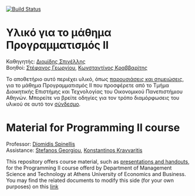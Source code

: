 [![Build Status](https://travis-ci.org/AUEB-BALab/courses.svg?branch=master)](https://travis-ci.org/AUEB-BALab/courses)

# Υλικό για το μάθημα Προγραμματισμός ΙΙ

Καθηγητής: [Διομίδης Σπινέλλης](https://www.balab.aueb.gr/diomidis-spinellis.html) <br/>
Βοηθοί: [Στέφανος Γεωργίου](https://www.balab.aueb.gr/stefanos-georgiou.html), [Κωνσταντίνος Κραββαρίτης](https://www.balab.aueb.gr/konstantinos-kravvaritis.html)

Το αποθετήριο αυτό περιέχει υλικό, όπως [παρουσιάσεις και σημειώσεις](https://aueb-balab.github.io/courses/index.html), 
για το μάθημα Προγραμματισμός ΙΙ που προσφέρετε από το Τμήμα Διοικητικής Επιστήμης και Τεχνολογίας του Οικονομικού Πανεπιστήμιου Αθηνών. 
Μπορείτε να βρείτε οδηγίες για τον τρόπο διαμόρφωσεις του υλικού σε αυτό τον [σύνδεσμο](courses/admin/authoring.md).


# Material for Programming II course

Professor: [Diomidis Spinellis](https://www.balab.aueb.gr/diomidis-spinellis.html) <br/>
Assistance: [Stefanos Georgiou](https://www.balab.aueb.gr/stefanos-georgiou.html), [Konstantinos Kravvaritis](https://www.balab.aueb.gr/konstantinos-kravvaritis.html)

This repository offers course material, such as [presentations and handouts](https://aueb-balab.github.io/courses/index.html), 
for the Programming II course offerd by Department of Management Science and Technology at Athens University of Economics and Business. 
You may find the related documents to modify this side (for your own purposes) on this [link](courses/admin/authoring.md)

